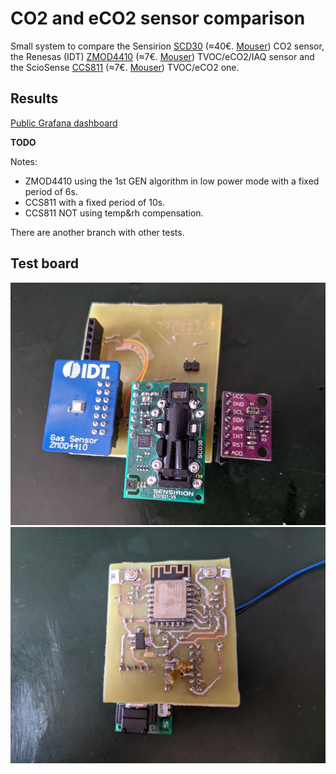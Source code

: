 # CO2 and eCO2 sensor comparison

Small system to compare the Sensirion [SCD30](https://www.sensirion.com/en/environmental-sensors/carbon-dioxide-sensors/carbon-dioxide-sensors-co2/) (≈40€. [Mouser](https://www.mouser.es/ProductDetail/Sensirion/SCD30/?qs=rrS6PyfT74fdywu4FxpYjQ%3D%3D)) CO2 sensor, the Renesas (IDT) [ZMOD4410](https://www.renesas.com/us/en/products/sensor-products/gas-sensors/zmod4410-indoor-air-quality-sensor-platform) (≈7€. [Mouser](https://www.mouser.es/ProductDetail/Renesas-IDT/ZMOD4410AI3V/?qs=hd1VzrDQEGhLEbSZESmJlw%3D%3D)) TVOC/eCO2/IAQ sensor and the ScioSense [CCS811](https://www.sciosense.com/products/environmental-sensors/ccs811-gas-sensor-solution/) (≈7€. [Mouser](https://www.mouser.es/ProductDetail/ScioSense/CCS811B-JOPR?qs=DPoM0jnrROVuOwd2mTsTQg%3D%3D)) TVOC/eCO2 one.

## Results

[Public Grafana dashboard](https://data.mrrb.xyz/grafana/d/DU029oQGk/)

**TODO**

Notes:
 * ZMOD4410 using the 1st GEN algorithm in low power mode with a fixed period of 6s.
 * CCS811 with a fixed period of 10s.
 * CCS811 NOT using temp&rh compensation.

There are another branch with other tests.

## Test board

![Board top view](img/board_top_new.jpg)
![Board bottom view  (old, not showing CCS811 sensor)](img/board_bottom.jpg)

